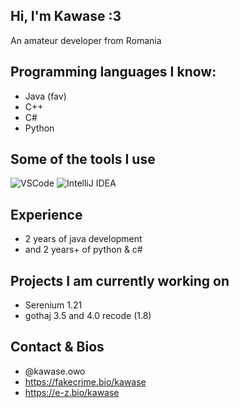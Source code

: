 ## Hi, I'm Kawase :3
An amateur developer from Romania
## Programming languages I know:
- Java (fav)
- C++
- C#
- Python

## Some of the tools I use
![VSCode](https://img.shields.io/badge/Visual_Studio-0078d7?style=for-the-badge&logo=visual%20studio&logoColor=white)
![IntelliJ IDEA](https://img.shields.io/badge/Intellij%20Idea-000?logo=intellij-idea&style=for-the-badge)

## Experience
- 2 years of java development
- and 2 years+ of python & c#

## Projects I am currently working on
- Serenium 1.21
- gothaj 3.5 and 4.0 recode (1.8)

## Contact & Bios
- @kawase.owo
- https://fakecrime.bio/kawase
- https://e-z.bio/kawase
